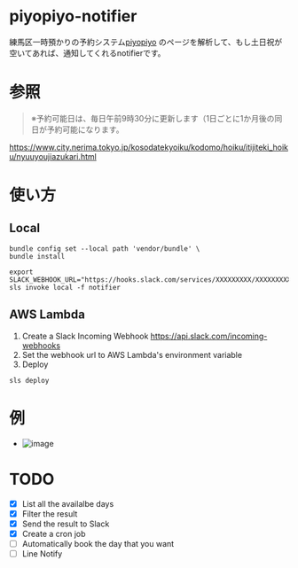 # piyopiyo-notifier
練馬区一時預かりの予約システム[piyopiyo](https://www.nerima-piyopiyo.com/piyopiyo/) のページを解析して、もし土日祝が空いてあれば、通知してくれるnotifierです。

# 参照
> ※予約可能日は、毎日午前9時30分に更新します（1日ごとに1か月後の同日が予約可能になります。

https://www.city.nerima.tokyo.jp/kosodatekyoiku/kodomo/hoiku/itijiteki_hoiku/nyuuyoujiazukari.html

# 使い方
## Local
```
bundle config set --local path 'vendor/bundle' \ 
bundle install

export SLACK_WEBHOOK_URL="https://hooks.slack.com/services/XXXXXXXXX/XXXXXXXXX/XXXXXXXXXXXXXXXXXXXXXXXX"
sls invoke local -f notifier
```

## AWS Lambda 
1. Create a Slack Incoming Webhook
https://api.slack.com/incoming-webhooks
2. Set the webhook url to AWS Lambda's environment variable
3. Deploy

```
sls deploy
```

# 例
- ![image](https://user-images.githubusercontent.com/853200/229153202-de74d802-e60e-4ec2-aa3a-a4af17b05414.png)

# TODO
- [x] List all the availalbe days
- [x] Filter the result
- [x] Send the result to Slack
- [x] Create a cron job
- [ ] Automatically book the day that you want
- [ ] Line Notify
